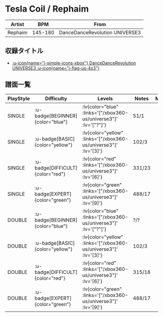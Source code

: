 # Tesla Coil / Rephaim

|Artist|BPM|From|
|------|---|----|
|Rephaim|145-180|DanceDanceRevolution UNIVERSE3|

## 収録タイトル

- [ :u-icon{name="i-simple-icons-xbox"} DanceDanceRevolution UNIVERSE3 :u-icon{name="i-flag-us-4x3"} ](/xbox360-us/universe3)

## 譜面一覧

|PlayStyle|Difficulty|Levels|Notes|Movie|
|---------|----------|------|-----|-----|
|SINGLE| :u-badge[BEGINNER]{color="blue"} | :lv{color="blue" :links='["/xbox360-us/universe3"]' :lv='["?"]'} |51/1||
|SINGLE| :u-badge[BASIC]{color="yellow"} | :lv{color="yellow" :links='["/xbox360-us/universe3"]' :lv='[3]'} |102/3||
|SINGLE| :u-badge[DIFFICULT]{color="red"} | :lv{color="red" :links='["/xbox360-us/universe3"]' :lv='[6]'} |331/23||
|SINGLE| :u-badge[EXPERT]{color="green"} | :lv{color="green" :links='["/xbox360-us/universe3"]' :lv='[9]'} |488/17||
|DOUBLE| :u-badge[BEGINNER]{color="blue"} | :lv{color="blue" :links='["/xbox360-us/universe3"]' :lv='["?"]'} |?/?||
|DOUBLE| :u-badge[BASIC]{color="yellow"} | :lv{color="yellow" :links='["/xbox360-us/universe3"]' :lv='[3]'} |102/3||
|DOUBLE| :u-badge[DIFFICULT]{color="red"} | :lv{color="red" :links='["/xbox360-us/universe3"]' :lv='[6]'} |315/18||
|DOUBLE| :u-badge[EXPERT]{color="green"} | :lv{color="green" :links='["/xbox360-us/universe3"]' :lv='[9]'} |488/17||
